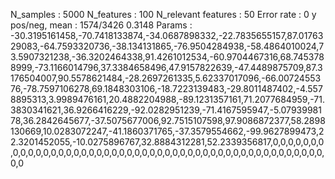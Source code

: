 N_samples                     : 5000
N_features                    : 100
N_relevant features           : 50
Error rate                    : 0
y pos/neg, mean               : 1574/3426 0.3148
Params                        : -30.3195161458,-70.7418133874,-34.0687898332,-22.7835655157,87.0176329083,-64.7593320736,-38.134131865,-76.9504284938,-58.4864010024,73.5907321238,-36.3202464338,91.4261012534,-60.9704467316,68.7453788999,-73.1166014796,37.3384658496,47.9157822639,-47.4489875709,87.3176504007,90.5578621484,-28.2697261335,5.62337017096,-66.0072455376,-78.7597106278,69.1848303106,-18.7223139483,-29.8011487402,-4.5578895313,3.9989476161,20.4882204988,-89.1231357161,71.2077684959,-71.3830341621,36.9266416229,-92.0282951239,-71.4167595947,-5.0793998178,36.2842645677,-37.5075677006,92.7515107598,97.9086872377,58.2898130669,10.0283072247,-41.1860371765,-37.3579554662,-99.9627899473,22.3201452055,-10.0275896767,32.8884312281,52.2339356817,0,0,0,0,0,0,0,0,0,0,0,0,0,0,0,0,0,0,0,0,0,0,0,0,0,0,0,0,0,0,0,0,0,0,0,0,0,0,0,0,0,0,0,0,0,0,0,0,0,0
